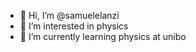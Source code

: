 - 👋 Hi, I’m @samuelelanzi
- 👀 I’m interested in physics
- 🌱 I’m currently learning physics at unibo
